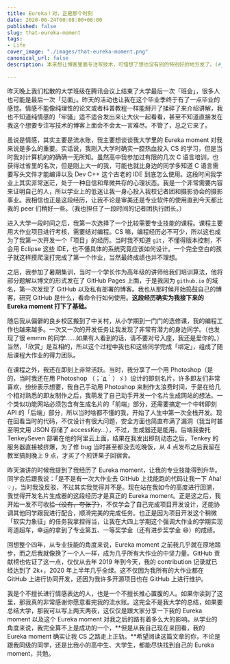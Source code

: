 ```yaml
---
title: Eureka！对，正是那个时刻
date: 2020-06-24T00:08:00+08:00
published: false
slug: that-eureka-moment
tags:
- Life
cover_image: "./images/that-eureka-moment.png"
canonical_url: false
description: 本来想让博客里面专注写技术，可惜想了想也没有别的特别好的地方发了。(#_<-)

---
```

昨天晚上我们松散的大学班级在腾讯会议上结束了大学最后一次「班会」，很多人也可能是最后一次「见面」。昨天的活动也让我在这个毕业季终于有了一点毕业的感觉。情感不能像纯理性的论文或者科普教程一样能掰开了揉碎了来介绍讲解，我也不知道纯情感的「牢骚」适不适合发出来让大伙一起看看，甚至不知道直接发在我这个想要专注写技术的博客上面会不会太一言难尽。不管了，总之它来了。

虽说是情感，其实主要是流水账，我主要想谈谈我大学里的 Eureka moment 对我来说是多么的重要。实话说，我刚入大学时确实一腔热血投入 CS 的学习，但是当时我对计算机的的确确一无所知。虽然高中我参加过有限的几次 C 语言培训，也获得过省里的名次，但是刚上大一的我，可能也就比身边的同学多知道 C 语言需要写头文件才能编译以及 Dev C++ 这个古老的 IDE 到底怎么使用。这段时间我学业上其实非常迷茫，处于一种自信和卑微共存的心理状态。我是一个非常需要内容来证明自己的人，所以学业上的低迷让我一身心投入我校记者团和摄影协会的摄影事业。我相信也正是这段经历，让我不论是审美还是专业软件的使用直到今天都比我的 peer 们稍好一些。（我也担任了一段时间的记者团执行团长。）

进入大学一段时间之后，我第一次选择了一个比较需要专业技能的课程。课程主要用大作业项目进行考核，需要结对编程。CS 嘛，编程经历必不可少，所以这也成为了我第一次开发一个「项目」的经历。当时我不知道 `git`，不懂得版本控制，不会用 Eclipse 这些 IDE，也不懂具体的系统究竟应该如何设计。一个完全空白的孩子就这样摸爬滚打完成了第一个作业，当然最终成绩也并不理想。

之后，我参加了暑期集训，当时一个学长作为高年级的讲师给我们培训算法，他将部分题解以博文的形式发在了 GitHub Pages 上面，于是我因为 `github.io` 的域名，第一次发现了 GitHub 以及私有部署的博客。我也从那时候开始捣鼓自己的博客，研究 GitHub 是什么，看命令行如何使用。**这段经历确实为我接下来的 Eureka moment 打下了基础。**

随后我从偏僻的良乡校区搬到了中关村，从小学期到一门门的选修课，我的编程工作也越来越多。一次又一次的开发任务让我发现了非常有潜力的身边同学。（也发现了很 emmm 的同学……如果有人看到的话，请不要对号入座，我还是爱你的。）当然，「欣赏」是互相的，所以这个过程中我也和这些同学完成「绑定」，组成了随后课程大作业的得力团队。

在课程之外，我还在即刻上非常活跃。当时，我分享了一个用 Photoshop（是的，当时我还在用 Photoshop （；´д｀）ゞ）设计的即刻名片，许多即友们非常喜欢，纷纷表示想要，我自己手动用 Photoshop 来制作太浪费时间，于是在给几个相对熟悉的即友制作之后，我萌发了自己动手开发一个名片生成网站的想法。一个类似功能网站必须包含有生成名片的「前端」部分，还需要搞定一个中转即刻 API 的「后端」部分，所以当时啥都不懂的我，开始了人生中第一次全栈开发。现在回看当时的代码，不仅设计有很大问题，安全方面也简直布满了漏洞（我当时甚至明文用 JSON 存储了 accessKey…），不过，生成器还是能用。后端我委托 TenkeySeven 部署在他的阿里云上面，结果在我发出即刻动态之后，Tenkey 的服务器直接被挤爆，为了修 bug 当时甚至都没去吃晚饭，从 4 点发布之后我留在教室搞到晚上 9 点，才买了个煎饼果子回宿舍。

昨天演讲的时候我提到了我经历了 Eureka moment，让我的专业技能得到升华。同学会后跟我说：「是不是有一次大作业去 GitHub 上找能跑的代码让我一下 Aha! 💡」，当时我没反驳，不过其实我觉得并不是。现在站在我如今的高度进行回溯，我觉得开发名片生成器的这段经历才是真正的 Eureka moment。正是这之后，我开始一发不可收拾~~（没有，夸张了）~~，不仅学会了自己完成项目开发设计，还能协调其他同学跟我进行配合，顺滑完美的完成任务。也正是因为项目开发这个稍微「软实力象征」的任务我拿捏得当，让我在大四上学期这个强调大作业的学期实现弯道超车，幸运的拿到了专业第五、一等奖学金（还有进步奖学金 😄）的成绩。

回想整个四年，从专业技能的角度来说，Eureka moment 之前我几乎就在原地踏步，而之后我就像换了一个人一样，成为几乎所有大作业的中坚力量。GitHub 贡献榜也佐证了这一点，仅仅从去年 2019 年到今天，我的 contribution 记录就已经达到了 2k+，2020 年上半年几乎全绿。这不仅因为我所有的大作业都在 GitHub 上进行协同开发，还因为我许多开源项目也在 GitHub 上进行维护。

我是个不擅长进行情感表达的人，也是一个不擅长推心置腹的人。如果你读到了这里，那我真的非常感谢你愿意看完我的流水账。这完全不是我大学的总结，如果要总结大学，那我可以写上两天两夜，这仅仅是跟大家分享一下我的 Eureka moment 以及这个 Eureka moment 对我之后的路有着多么大的影响。从学业的角度来说，我完全算不上是成功的一个，**但是从我自己现在来回看，我的 Eureka moment 确实让我 CS 之路走上正轨。**希望阅读这篇文章的你，不论是跟我同级的同学，还是比我小的高中生、大学生，都能尽快找到自己的 Eureka moment，共勉。